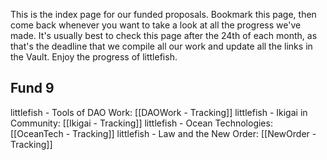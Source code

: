 This is the index page for our funded proposals. Bookmark this page, then come back whenever you want to take a look at all the progress we've made. It's usually best to check this page after the 24th of each month, as that's the deadline that we compile all our work and update all the links in the Vault. Enjoy the progress of littlefish.

## Fund 9
littlefish - Tools of DAO Work: [[DAOWork - Tracking]]
littlefish - Ikigai in Community: [[Ikigai - Tracking]]
littlefish - Ocean Technologies: [[OceanTech - Tracking]]
littlefish - Law and the New Order: [[NewOrder - Tracking]]